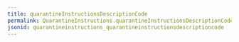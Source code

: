 ```yaml
---
title: quarantineInstructionsDescriptionCode
permalink: QuarantineInstructions.quarantineInstructionsDescriptionCode.html
jsonid: quarantineinstructions_quarantineinstructionsdescriptioncode
---
```

